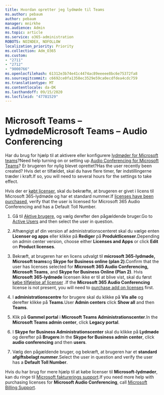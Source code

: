 ```yaml
---
title: Hvordan opretter jeg lydmøde til Teams
ms.author: pebaum
author: pebaum
manager: mnirkhe
ms.audience: Admin
ms.topic: article
ms.service: o365-administration
ROBOTS: NOINDEX, NOFOLLOW
localization_priority: Priority
ms.collection: Adm_O365
ms.custom:
- "2711"
- "2712"
- "9000766"
ms.openlocfilehash: 61312e3b74e41c4474ac89eeeee8bc6e75372fa8
ms.sourcegitcommit: c6692ce0fa1358ec3529e59ca0ecdfdea4cdc759
ms.translationtype: MT
ms.contentlocale: da-DK
ms.lasthandoff: 09/15/2020
ms.locfileid: "47781529"
---
```

# <a name="microsoft-teams--audio-conferencing"></a><span data-ttu-id="b5cba-102">Microsoft Teams – Lydmøde</span><span class="sxs-lookup"><span data-stu-id="b5cba-102">Microsoft Teams – Audio Conferencing</span></span>

<span data-ttu-id="b5cba-103">Har du brug for hjælp til at aktivere eller konfigurere [lydmøder for Microsoft teams](https://docs.microsoft.com/microsoftteams/set-up-audio-conferencing-in-teams)?</span><span class="sxs-lookup"><span data-stu-id="b5cba-103">Need help turning on or setting up [Audio Conferencing for Microsoft Teams](https://docs.microsoft.com/microsoftteams/set-up-audio-conferencing-in-teams)?</span></span>  <span data-ttu-id="b5cba-104">Er brugeren for nylig blevet oprettet?</span><span class="sxs-lookup"><span data-stu-id="b5cba-104">Has the user recently been created?</span></span> <span data-ttu-id="b5cba-105">Hvis det er tilfældet, skal du have flere timer, før indstillingerne træder i kraft.</span><span class="sxs-lookup"><span data-stu-id="b5cba-105">If so, you will need to several hours for the settings to take effect.</span></span>

<span data-ttu-id="b5cba-106">Hvis der er [købt licenser](https://docs.microsoft.com/microsoftteams/set-up-audio-conferencing-in-teams#step-2-get-and-assign-licenses), skal du bekræfte, at brugeren er givet i licens til Microsoft 365-lydmøde og har et standard nummer.</span><span class="sxs-lookup"><span data-stu-id="b5cba-106">If [licenses have been purchased](https://docs.microsoft.com/microsoftteams/set-up-audio-conferencing-in-teams#step-2-get-and-assign-licenses), verify that the user is licensed for Microsoft 365 Audio Conferencing and has a Default Toll Number.</span></span>

1. <span data-ttu-id="b5cba-107">Gå til [Aktive brugere](https://admin.microsoft.com/Adminportal/Home?source=applauncher#/users), og vælg derefter den pågældende bruger.</span><span class="sxs-lookup"><span data-stu-id="b5cba-107">Go to [Active Users](https://admin.microsoft.com/Adminportal/Home?source=applauncher#/users) and then select the user in question.</span></span>

2. <span data-ttu-id="b5cba-108">Afhængigt af din version af administrationscenteret skal du vælge enten **Licenser og apps** eller klikke på **Rediger** på **Produktlicenser**.</span><span class="sxs-lookup"><span data-stu-id="b5cba-108">Depending on admin center version, choose either **Licenses and Apps** or click **Edit** on **Product licenses**.</span></span>

3. <span data-ttu-id="b5cba-109">Bekræft, at brugeren har en licens udvalgt til **microsoft 365-lydmøde, Microsoft teams**og **Skype for Business online (plan 2)**.</span><span class="sxs-lookup"><span data-stu-id="b5cba-109">Confirm that the user has licenses selected for **Microsoft 365 Audio Conferencing, Microsoft Teams**, and **Skype for Business Online (Plan 2)**.</span></span> <span data-ttu-id="b5cba-110">Hvis **Microsoft 365-lydmøde** licensen ikke er til at blive vist, skal du først [købe tilføjelse af licenser](https://docs.microsoft.com/microsoftteams/teams-add-on-licensing/microsoft-teams-add-on-licensing?tabs=small-business) .</span><span class="sxs-lookup"><span data-stu-id="b5cba-110">If the **Microsoft 365 Audio Conferencing** license is not present, you will need to [purchase add on licenses](https://docs.microsoft.com/microsoftteams/teams-add-on-licensing/microsoft-teams-add-on-licensing?tabs=small-business) first.</span></span>

4. <span data-ttu-id="b5cba-111">I **administrationscentre** for brugere skal du klikke på **Vis alle** og derefter klikke på **Teams**.</span><span class="sxs-lookup"><span data-stu-id="b5cba-111">User **Admin centers** click **Show all** and then **Teams**.</span></span>

5. <span data-ttu-id="b5cba-112">Klik på **Gammel portal** i **Microsoft Teams Administrationscenter**.</span><span class="sxs-lookup"><span data-stu-id="b5cba-112">In the **Microsoft Teams admin center**, click **Legacy portal**.</span></span>

6. <span data-ttu-id="b5cba-113">I **Skype for Business Administrationscenter** skal du klikke på **Lydmøde** og derefter på **Brugere**.</span><span class="sxs-lookup"><span data-stu-id="b5cba-113">In the **Skype for Business admin center**, click **audio conferencing** and then **users**.</span></span>

7. <span data-ttu-id="b5cba-114">Vælg den pågældende bruger, og bekræft, at brugeren har et **standard afgiftsbelagt nummer**.</span><span class="sxs-lookup"><span data-stu-id="b5cba-114">Select the user in question and verify the user has a **Default Toll Number**.</span></span>

<span data-ttu-id="b5cba-115">Hvis du har brug for mere hjælp til at købe licenser til **Microsoft-lydmøder**, kan du ringe til [Microsoft fakturerings support](https://docs.microsoft.com/microsoft-365/admin/contact-support-for-business-products?view=o365-worldwide#phone-support).</span><span class="sxs-lookup"><span data-stu-id="b5cba-115">If you need more help with purchasing licenses for **Microsoft Audio Conferencing**, call [Microsoft Billing Support](https://docs.microsoft.com/microsoft-365/admin/contact-support-for-business-products?view=o365-worldwide#phone-support).</span></span>
